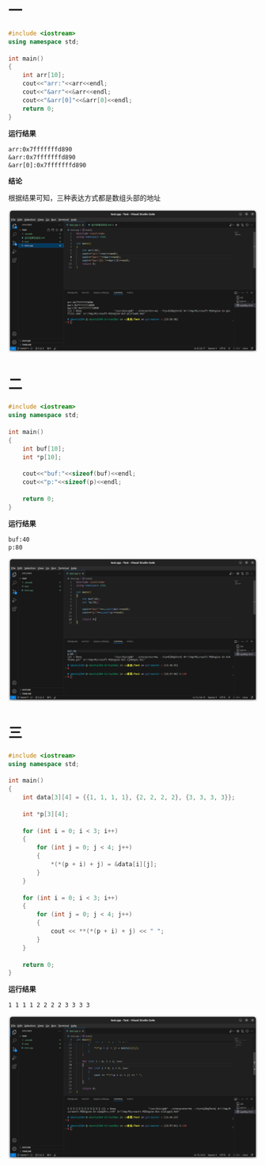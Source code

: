 # 一
```cpp
#include <iostream>
using namespace std;

int main()
{
    int arr[10];
    cout<<"arr:"<<arr<<endl;
    cout<<"&arr"<<&arr<<endl;
    cout<<"&arr[0]"<<&arr[0]<<endl;
    return 0;
}
```

**运行结果**
```
arr:0x7fffffffd890
&arr:0x7fffffffd890
&arr[0]:0x7fffffffd890
```

**结论**

根据结果可知，三种表达方式都是数组头部的地址

![1](./image.png)

# 二

```cpp
#include <iostream>
using namespace std;

int main()
{
    int buf[10];
    int *p[10];

    cout<<"buf:"<<sizeof(buf)<<endl;
    cout<<"p:"<<sizeof(p)<<endl;

    return 0;
}
```

**运行结果**
```
buf:40
p:80
```

![alt text](image-1.png)

# 三

```cpp
#include <iostream>
using namespace std;

int main()
{
    int data[3][4] = {{1, 1, 1, 1}, {2, 2, 2, 2}, {3, 3, 3, 3}};

    int *p[3][4];

    for (int i = 0; i < 3; i++)
    {
        for (int j = 0; j < 4; j++)
        {
            *(*(p + i) + j) = &data[i][j];
        }
    }

    for (int i = 0; i < 3; i++)
    {
        for (int j = 0; j < 4; j++)
        {
            cout << **(*(p + i) + j) << " ";
        }
    }

    return 0;
}
```

**运行结果**
```
1 1 1 1 2 2 2 2 3 3 3 3
```

![alt text](image-2.png)
